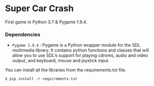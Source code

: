 # Super Car Crash
First game in Python 3.7 & Pygame 1.9.4.

### Dependencies
* `Pygame 1.9.4` : Pygame is a Python wrapper module for the SDL multimedia library. It contains python functions and classes that will allow you to use SDL’s support for playing cdroms, audio and video output, and keyboard, mouse and joystick input.

You can install all the libraries from the requirements.txt file.

```
$ pip install -r requirements.txt
```
